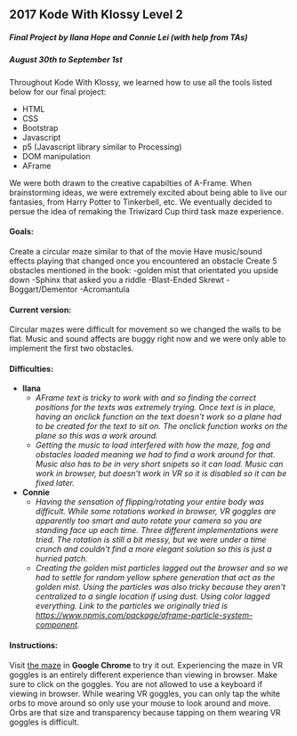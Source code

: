 2017 Kode With Klossy Level 2
------
##### Final Project by Ilana Hope and Connie Lei (with help from TAs)
##### August 30th to September 1st

Throughout Kode With Klossy, we learned how to use all the tools listed below for our final project:
- HTML
- CSS
- Bootstrap
- Javascript
- p5 (Javascript library similar to Processing)
- DOM manipulation
- AFrame

We were both drawn to the creative capabilties of A-Frame. When brainstorming ideas, we were extremely excited about being able to live our fantasies, from Harry Potter to Tinkerbell, etc. We eventually decided to persue the idea of remaking the Triwizard Cup third task maze experience.

#### Goals:
Create a circular maze similar to that of the movie
Have music/sound effects playing that changed once you encountered an obstacle
Create 5 obstacles mentioned in the book:
    -golden mist that orientated you upside down
    -Sphinx that asked you a riddle
    -Blast-Ended Skrewt
    -Boggart/Dementor
    -Acromantula

#### Current version:
Circular mazes were difficult for movement so we changed the walls to be flat. Music and sound affects are buggy right now and we were only able to implement the first two obstacles.

#### Difficulties:
- **Ilana**
    * *AFrame text is tricky to work with and so finding the correct positions for the texts was extremely trying. Once text is in place, having an onclick function on the text doesn't work so a plane had to be created for the text to sit on. The onclick function works on the plane so this was a work around.*
    * *Getting the music to load interfered with how the maze, fog and obstacles loaded meaning we had to find a work around for that. Music also has to be in very short snipets so it can load. Music can work in browser, but doesn't work in VR so it is disabled so it can be fixed later.*
- **Connie**
    * *Having the sensation of flipping/rotating your entire body was difficult. While some rotations worked in browser, VR goggles are apparently too smart and auto rotate your camera so you are standing face up each time. Three different implementations were tried. The rotation is still a bit messy, but we were under a time crunch and couldn't find a more elegant solution so this is just a hurried patch.*
    * *Creating the golden mist particles lagged out the browser and so we had to settle for random yellow sphere generation that act as the golden mist. Using the particles was also tricky because they aren't centralized to a single location if using dust. Using color lagged everything. Link to the particles we originally tried is https://www.npmjs.com/package/aframe-particle-system-component.*

#### Instructions:
Visit [the maze](https://connielei.github.io/kwk17-FINAL-PROJ-maze/) in **Google Chrome** to try it out. Experiencing the maze in VR goggles is an entirely different experience than viewing in browser. Make sure to click on the goggles. You are not allowed to use a keyboard if viewing in browser. While wearing VR goggles, you can only tap the white orbs to move around so only use your mouse to look around and move. Orbs are that size and transparency because tapping on them wearing VR goggles is difficult. 
